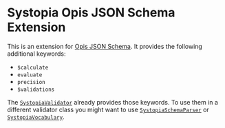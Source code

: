 # Systopia Opis JSON Schema Extension

This is an extension for [Opis JSON Schema](https://opis.io/json-schema/).
It provides the following additional keywords:

* `$calculate`
* `evaluate`
* `precision`
* `$validations`

The [`SystopiaValidator`](./src/SystopiaValidator.php) already provides those
keywords. To use them in a different validator class you might want to use
[`SystopiaSchemaParser`](./src/Parsers/SystopiaSchemaParser.php) or
[`SystopiaVocabulary`](./src/Parsers/SystopiaVocabulary.php).
